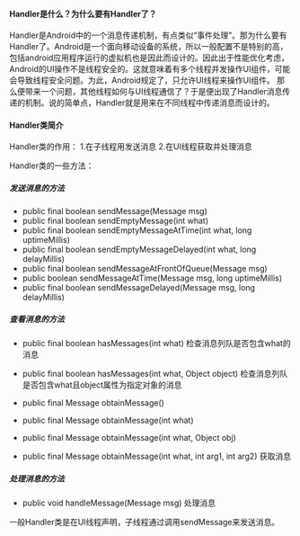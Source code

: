 #### Handler是什么？为什么要有Handler了？
Handler是Android中的一个消息传递机制，有点类似“事件处理”。那为什么要有Handler了。Android是一个面向移动设备的系统，所以一般配置不是特别的高，包括android应用程序运行的虚拟机也是因此而设计的。因此出于性能优化考虑，Android的UI操作不是线程安全的。这就意味着有多个线程并发操作UI组件，可能会导致线程安全问题。为此，Android规定了，只允许UI线程来操作UI组件。
那么便带来一个问题，其他线程如何与UI线程通信了？于是便出现了Handler消息传递的机制。说的简单点，Handler就是用来在不同线程中传递消息而设计的。

#### Handler类简介
Handler类的作用：
1.在子线程用发送消息
2.在UI线程获取并处理消息

Handler类的一些方法：

##### 发送消息的方法
- public final boolean sendMessage(Message msg)
- public final boolean sendEmptyMessage(int what)
- public final boolean sendEmptyMessageAtTime(int what, long uptimeMillis)
- public final boolean sendEmptyMessageDelayed(int what, long delayMillis)
- public final boolean sendMessageAtFrontOfQueue(Message msg)
- public boolean sendMessageAtTime(Message msg, long uptimeMillis)
- public final boolean sendMessageDelayed(Message msg, long delayMillis)

##### 查看消息的方法
- public final boolean hasMessages(int what)
检查消息列队是否包含what的消息
- public final boolean hasMessages(int what, Object object)
检查消息列队是否包含what且object属性为指定对象的消息

- public final Message obtainMessage()
- public final Message obtainMessage(int what)
- public final Message obtainMessage(int what, Object obj)
- public final Message obtainMessage(int what, int arg1, int arg2)
获取消息

##### 处理消息的方法
- public void handleMessage(Message msg)
处理消息

一般Handler类是在UI线程声明，子线程通过调用sendMessage来发送消息。